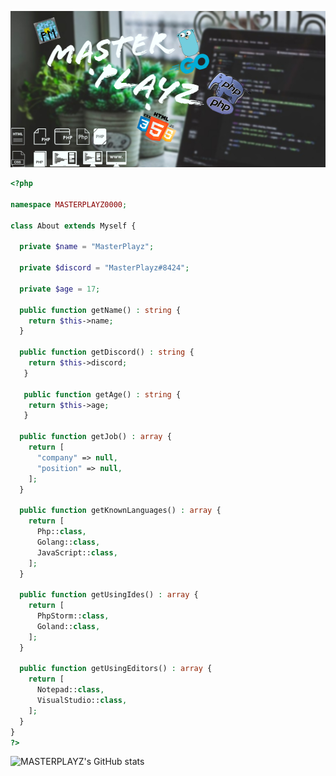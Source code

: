 ![Header](https://github.com/MASTERPLAYZ0000/MASTERPLAYZ0000/blob/7891eea44cd2bc344e1c4bbf248e65c47d58aae0/images/header.jpg)
```php
<?php

namespace MASTERPLAYZ0000;

class About extends Myself {

  private $name = "MasterPlayz";
  
  private $discord = "MasterPlayz#8424";
  
  private $age = 17;
  
  public function getName() : string {
    return $this->name;
  }
  
  public function getDiscord() : string {
    return $this->discord;
   }
   
   public function getAge() : string {
    return $this->age;
   }
    
  public function getJob() : array {
    return [
      "company" => null,
      "position" => null,
    ];
  }
  
  public function getKnownLanguages() : array {
    return [
      Php::class,
      Golang::class,
      JavaScript::class,
    ];
  }
  
  public function getUsingIdes() : array {
    return [
      PhpStorm::class,
      Goland::class,
    ];
  }
  
  public function getUsingEditors() : array {
    return [
      Notepad::class,
      VisualStudio::class,
    ];
  }
}
?>
```
![MASTERPLAYZ's GitHub stats](https://github-readme-stats.vercel.app/api?username=MASTERPLAYZ0000&show_icons=true&theme=tokyonight)
